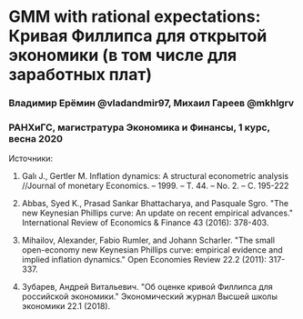 # GMM with rational expectations: Кривая Филлипса для открытой экономики (в том числе для заработных плат)
### Владимир Ерёмин @vladandmir97, Михаил Гареев @mkhlgrv
### РАНХиГС, магистратура Экономика и Финансы, 1 курс, весна 2020

Источники:

1. Galı J., Gertler M. Inflation dynamics: A structural econometric analysis //Journal of monetary Economics. – 1999. – Т. 44. – No. 2. – С. 195-222

2. Abbas, Syed K., Prasad Sankar Bhattacharya, and Pasquale Sgro. "The new Keynesian Phillips curve: An update on recent empirical advances." International Review of Economics & Finance 43 (2016): 378-403.

3. Mihailov, Alexander, Fabio Rumler, and Johann Scharler. "The small open-economy new Keynesian Phillips curve: empirical evidence and implied inflation dynamics." Open Economies Review 22.2 (2011): 317-337.

4. Зубарев, Андрей Витальевич. "Об оценке кривой Филлипса для российской экономики." Экономический журнал Высшей школы экономики 22.1 (2018).
